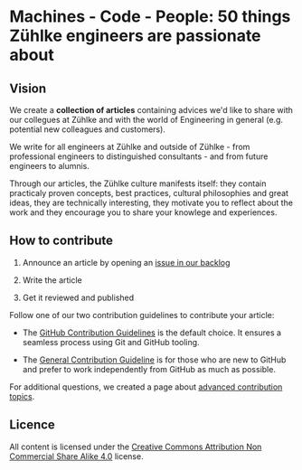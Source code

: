 # Machines - Code - People: 50 things Zühlke engineers are passionate about 

## Vision

We create a **collection of articles** containing advices we'd like to share with our collegues at Zühlke and with the world of Engineering in general (e.g. potential new colleagues and customers).

We write for all engineers at Zühlke and outside of Zühlke - from professional engineers to distinguished consultants - and from future engineers to alumnis.

Through our articles, the Zühlke culture manifests itself: they contain practicaly proven concepts, best practices, cultural philosophies and great ideas, they are technically interesting, they motivate you to reflect about the work and they encourage you to share your knowlege and experiences.

## How to contribute

1. Announce an article by opening an [issue in our backlog](https://github.com/Zuehlke/fifty-shades/issues/new?labels=article&title=Article:%20%3Cput%20topic%20title%20here%3E)

2. Write the article

3. Get it reviewed and published

Follow one of our two contribution guidelines to contribute your article:

* The [GitHub Contribution Guidelines](./github-contribution-guideline.md) is the default choice. It ensures a seamless process using Git and GitHub tooling.

* The [General Contribution Guideline](./general-contribution-guideline.md) is for those who are new to GitHub and prefer to work independently from GitHub as much as possible.

For additional questions, we created a page about [advanced contribution topics](./advanced-contribution-topics.md).

## Licence

All content is licensed under the [Creative Commons Attribution Non Commercial Share Alike 4.0](https://creativecommons.org/licenses/by-nc-sa/4.0/) license.
